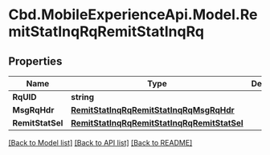 # Cbd.MobileExperienceApi.Model.RemitStatInqRqRemitStatInqRq

## Properties

Name | Type | Description | Notes
------------ | ------------- | ------------- | -------------
**RqUID** | **string** |  | 
**MsgRqHdr** | [**RemitStatInqRqRemitStatInqRqMsgRqHdr**](RemitStatInqRqRemitStatInqRqMsgRqHdr.md) |  | 
**RemitStatSel** | [**RemitStatInqRqRemitStatInqRqRemitStatSel**](RemitStatInqRqRemitStatInqRqRemitStatSel.md) |  | 

[[Back to Model list]](../README.md#documentation-for-models) [[Back to API list]](../README.md#documentation-for-api-endpoints) [[Back to README]](../README.md)

